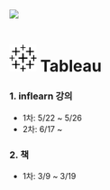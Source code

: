 # <img src="https://img.shields.io/badge/Tableau-E97627?style=flat-square&logo=Tableau&logoColor=white"/>
# <img src="./image/tableau.svg"> Tableau


### 1. inflearn 강의
- 1차: 5/22 ~ 5/26
- 2차: 6/17 ~


### 2. 책
- 1차: 3/9 ~ 3/19

